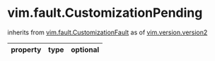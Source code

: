 vim.fault.CustomizationPending
==============================
inherits from [vim.fault.CustomizationFault](docs/vim.fault.CustomizationFault.md)
as of [vim.version.version2](docs/vim.version.md)

| property | type | optional |
|:---------|:-----|:---------|

